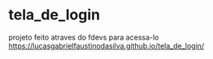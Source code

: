 # tela_de_login

projeto feito atraves do fdevs para acessa-lo https://lucasgabrielfaustinodasilva.github.io/tela_de_login/